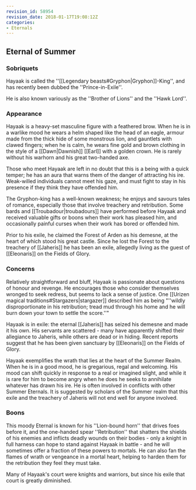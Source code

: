 ```yaml
---
revision_id: 58954
revision_date: 2018-01-17T19:08:12Z
categories:
- Eternals
---
```



## Eternal of Summer
### Sobriquets
Hayaak is called the ''[[Legendary beasts#Gryphon|Gryphon]]-King'', and has recently been dubbed the ''Prince-in-Exile''. 

He is also known variously as the ''Brother of Lions'' and the ''Hawk Lord''.

### Appearance
Hayaak is a heavy-set masculine figure with a feathered brow. When he is in a warlike mood he wears a helm shaped like the head of an eagle, armour made from the thick hide of some monstrous lion, and gauntlets with clawed fingers; when he is calm, he wears fine gold and brown clothing in the style of a [[Dawn|Dawnish]] [[Earl]] with a golden crown. He is rarely without his warhorn and his great two-handed axe.

Those who meet Hayaak are left in no doubt that this is a being with a quick temper; he has an aura that warns them of the danger of attracting his ire. Weak-willed individuals cannot meet his gaze, and must fight to stay in his presence if they think they have offended him.  

The Gryphon-king has a well-known weakness; he enjoys and savours tales of romance, especially those that involve treachery and retribution. Some bards and [[Troubadour|troubadours]] have performed before Hayaak and received valuable gifts or boons when their work has pleased him, and occasionally painful curses when their work has bored or offended him.

Prior to his exile, he claimed the Forest of Arden as his demesne, at the heart of which stood his great castle. Since he lost the Forest to the treachery of [[Jaheris]] he has been an exile, allegedly living as the guest of [[Eleonaris]] on the Fields of Glory.

### Concerns
Relatively straightforward and bluff, Hayaak is passionate about questions of honour and revenge. He encourages those who consider themselves wronged to seek redress, but seems to lack a sense of justice. One [[Urizen magical traditions#Stargazers|stargazer]] described him as being "''wildly disproportionate in his retribution; tread mud through his home and he will burn down your town to settle the score.''"

Hayaak is in exile: the eternal [[Jaheris]] has seized his demesne and made it his own. His servants are scattered - many have apparently shifted their allegiance to Jaheris, while others are dead or in hiding. Recent reports suggest that he has been given sanctuary by [[Eleonaris]] on the Fields of Glory.

Hayaak exemplifies the wrath that lies at the heart of the Summer Realm. When he is in a good mood, he is gregarious, regal and welcoming. His mood can shift quickly in response to a real or imagined slight, and while it is rare for him to become angry when he does he seeks to annihilate whatever has drawn his ire. He is often involved in conflicts with other Summer Eternals. It is suggested by scholars of the Summer realm that this exile and the treachery of Jaheris will not end well for anyone involved.

### Boons
This moody Eternal is known for his ''Lion-bound horn'' that drives foes before it, and the one-handed spear ''Retribution'' that shatters the shields of his enemies and inflicts deadly wounds on their bodies - only a knight in full harness can hope to stand against Hayaak in battle - and he will sometimes offer a fraction of these powers to mortals. He can also fan the flames of wrath or vengeance in a mortal heart, helping to harden them for the retribution they feel they must take.

Many of Hayaak's court were knights and warriors, but since his exile that court is greatly diminished.

